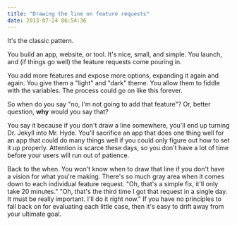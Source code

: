 ```yaml
---
title: "Drawing the line on feature requests"
date: 2013-07-24 06:54:36
---
```


It's the classic pattern.

You build an app, website, or tool. It's nice, small, and simple. You launch, and (if things go well) the feature requests come pouring in.

You add more features and expose more options, expanding it again and again. You give them a "light" and "dark" theme. You allow them to fiddle with the variables. The process could go on like this forever.

So when do you say "no, I'm not going to add that feature"? Or, better question, <b>why</b> would you say that?

You say it because if you don't draw a line somewhere, you'll end up turning Dr. Jekyll into Mr. Hyde. You'll sacrifice an app that does one thing well for an app that could do many things well if you could only figure out how to set it up properly. Attention is scarce these days, so you don't have a lot of time before your users will run out of patience.

Back to the when. You won't know when to draw that line if you don't have a vision for what you're making. There's so much gray area when it comes down to each individual feature request. "Oh, that's a simple fix, it'll only take 20 minutes." "Oh, that's the third time I got that request in a single day. It must be really important. I'll do it right now." If you have no principles to fall back on for evaluating each little case, then it's easy to drift away from your ultimate goal.

